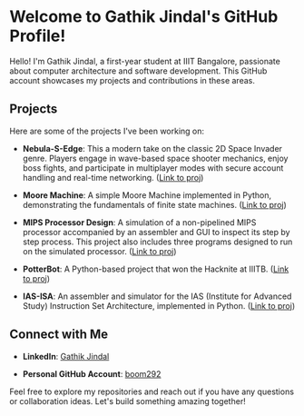 # Welcome to Gathik Jindal's GitHub Profile!

Hello! I'm Gathik Jindal, a first-year student at IIIT Bangalore, passionate about computer architecture and software development. This GitHub account showcases my projects and contributions in these areas.

## Projects

Here are some of the projects I've been working on:

- **Nebula-S-Edge**: This a modern take on the classic 2D Space Invader genre. Players engage in wave-based space shooter mechanics, enjoy boss fights, and participate in multiplayer modes with secure account handling and real-time networking. ([Link to proj](https://github.com/AbhirathA/Nebula-s-Edge))

- **Moore Machine**: A simple Moore Machine implemented in Python, demonstrating the fundamentals of finite state machines. ([Link to proj](https://github.com/gathik-jindal/MooreMachine))

- **MIPS Processor Design**: A simulation of a non-pipelined MIPS processor accompanied by an assembler and GUI to inspect its step by step process. This project also includes three programs designed to run on the simulated processor. ([Link to proj](https://github.com/gathik-jindal/MIPS-Processor-Design))

- **PotterBot**: A Python-based project that won the Hacknite at IIITB. ([Link to proj](https://github.com/SnehalSharma05/Hacknite))

- **IAS-ISA**: An assembler and simulator for the IAS (Institute for Advanced Study) Instruction Set Architecture, implemented in Python. ([Link to proj](https://github.com/gathik-jindal/IAS-ISA))

## Connect with Me

- **LinkedIn**: [Gathik Jindal](https://www.linkedin.com/in/gathik-jindal-10851428b/)

- **Personal GitHub Account**: [boom292](https://github.com/boom292)

Feel free to explore my repositories and reach out if you have any questions or collaboration ideas. Let's build something amazing together!
